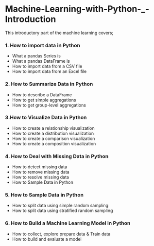 # Machine-Learning-with-Python-_-Introduction
This introductory part of the machine learning covers;  
### 1. How to import data in Python
- What a pandas Series is
- What a pandas DataFrame is
- How to import data from a CSV file
- How to import data from an Excel file
### 2. How to Summarize Data in Python
- How to describe a DataFrame
- How to get simple aggregations
- How to get group-level aggregations
### 3.How to Visualize Data in Python
- How to create a relationship visualization
- How to create a distribution visualization
- How to create a comparison visualization
- How to create a composition visualization
### 4. How to Deal with Missing Data in Python
- How to detect missing data
- How to remove missing data
- How to resolve missing data
- How to Sample Data in Python
### 5. How to Sample Data in Python
- How to split data using simple random sampling
- How to split data using stratified random sampling
### 6. How to Build a Machine Learning Model in Python
- How to collect, explore prepare data & Train data
- How to build and evaluate a model
   
